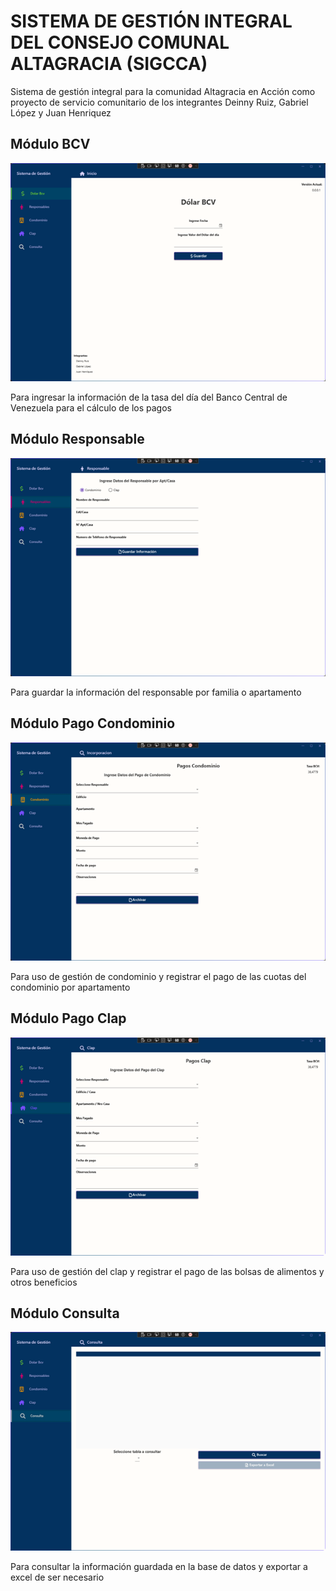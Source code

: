 # SISTEMA DE GESTIÓN INTEGRAL DEL CONSEJO COMUNAL ALTAGRACIA (SIGCCA)

Sistema de gestión integral para la comunidad Altagracia en Acción como proyecto de servicio comunitario de los integrantes Deinny Ruiz, Gabriel López y Juan Henriquez

## Módulo BCV

![bcv](./Images/BCV1.png)

Para ingresar la información de la tasa del día del Banco Central de Venezuela para el cálculo de los pagos

## Módulo Responsable

![responsable](./Images/Responsable.png)

Para guardar la información del responsable por familia o apartamento

## Módulo Pago Condominio

![condominio](./Images/PagoCond.png)

Para uso de gestión de condominio y registrar el pago de las cuotas del condominio por apartamento

## Módulo Pago Clap

![clap](./Images/PagoClap.png)

Para uso de gestión del clap y registrar el pago de las bolsas de alimentos y otros beneficios

## Módulo Consulta

![consulta](./Images/Consulta.png)

Para consultar la información guardada en la base de datos y exportar a excel de ser necesario